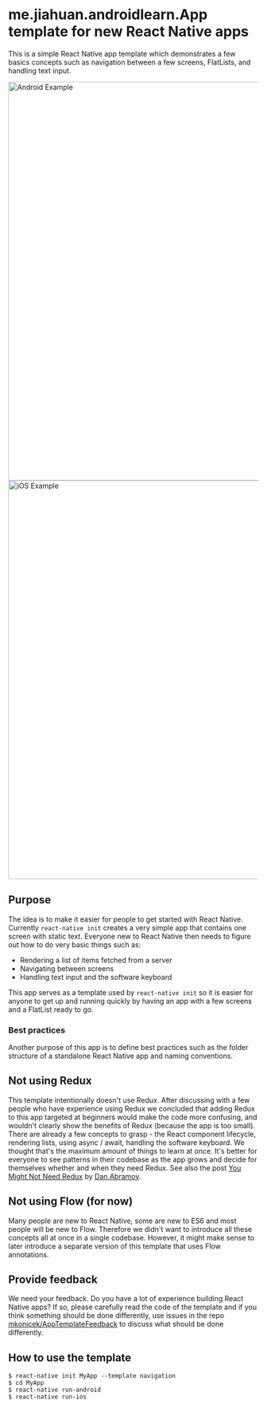 # me.jiahuan.androidlearn.App template for new React Native apps

This is a simple React Native app template which demonstrates a few basics concepts such as navigation between a few screens, FlatLists, and handling text input.

<img src="https://cloud.githubusercontent.com/assets/346214/22697898/ced66f52-ed4a-11e6-9b90-df6daef43199.gif" alt="Android Example" height="800" style="float: left"/>

<img src="https://cloud.githubusercontent.com/assets/346214/22697901/cfeab3e4-ed4a-11e6-8552-d76585317ac2.gif" alt="iOS Example" height="800"/>

## Purpose

The idea is to make it easier for people to get started with React Native. Currently `react-native init` creates a very simple app that contains one screen with static text. Everyone new to React Native then needs to figure out how to do very basic things such as:
- Rendering a list of items fetched from a server
- Navigating between screens
- Handling text input and the software keyboard

This app serves as a template used by `react-native init` so it is easier for anyone to get up and running quickly by having an app with a few screens and a FlatList ready to go.

### Best practices

Another purpose of this app is to define best practices such as the folder structure of a standalone React Native app and naming conventions.

## Not using Redux

This template intentionally doesn't use Redux. After discussing with a few people who have experience using Redux we concluded that adding Redux to this app targeted at beginners would make the code more confusing, and wouldn't clearly show the benefits of Redux (because the app is too small). There are already a few concepts to grasp - the React component lifecycle, rendering lists, using async / await, handling the software keyboard. We thought that's the maximum amount of things to learn at once. It's better for everyone to see patterns in their codebase as the app grows and decide for themselves whether and when they need Redux. See also the post [You Might Not Need Redux](https://medium.com/@dan_abramov/you-might-not-need-redux-be46360cf367#.f3q7kq4b3) by [Dan Abramov](https://twitter.com/dan_abramov).

## Not using Flow (for now)

Many people are new to React Native, some are new to ES6 and most people will be new to Flow. Therefore we didn't want to introduce all these concepts all at once in a single codebase. However, it might make sense to later introduce a separate version of this template that uses Flow annotations.

## Provide feedback

We need your feedback. Do you have a lot of experience building React Native apps? If so, please carefully read the code of the template and if you think something should be done differently, use issues in the repo [mkonicek/AppTemplateFeedback](https://github.com/mkonicek/AppTemplateFeedback) to discuss what should be done differently.

## How to use the template

```
$ react-native init MyApp --template navigation
$ cd MyApp
$ react-native run-android
$ react-native run-ios
```
